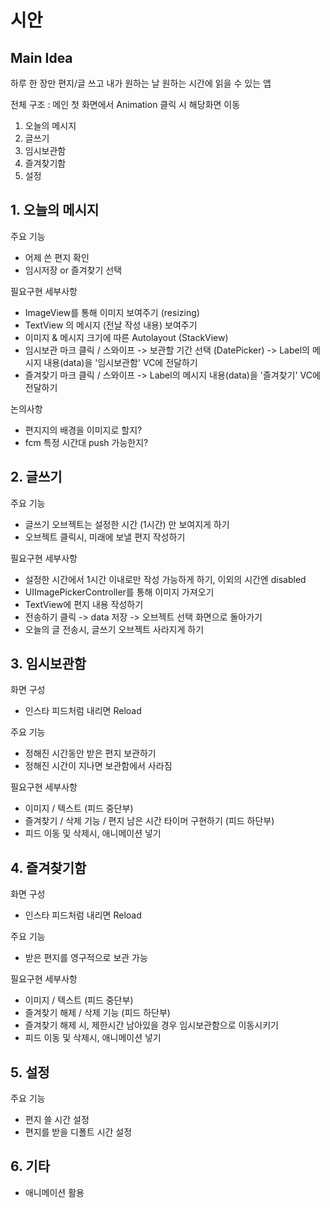 # 시안
## Main Idea
하루 한 장만 편지/글 쓰고 내가 원하는 날 원하는 시간에 읽을 수 있는 앱

전체 구조 : 메인 첫 화면에서 Animation 클릭 시 해당화면 이동
1. 오늘의 메시지
2. 글쓰기
3. 임시보관함
4. 즐겨찾기함
5. 설정

## 1. 오늘의 메시지
주요 기능
- 어제 쓴 편지 확인
- 임시저장 or 즐겨찾기 선택

필요구현 세부사항
- ImageView를 통해 이미지 보여주기 (resizing)
- TextView 의 메시지 (전날 작성 내용) 보여주기
- 이미지 & 메시지 크기에 따른 Autolayout (StackView)
- 임시보관 마크 클릭 / 스와이프 -> 보관할 기간 선택 (DatePicker) -> Label의 메시지 내용(data)을 '임시보관함' VC에 전달하기
- 즐겨찾기 마크 클릭 / 스와이프 -> Label의 메시지 내용(data)을 '즐겨찾기' VC에 전달하기

논의사항
 - 편지지의 배경을 이미지로 할지?
 - fcm 특정 시간대 push 가능한지?

## 2. 글쓰기
주요 기능
- 글쓰기 오브젝트는 설정한 시간 (1시간) 만 보여지게 하기
- 오브젝트 클릭시, 미래에 보낼 편지 작성하기

필요구현 세부사항
- 설정한 시간에서 1시간 이내로만 작성 가능하게 하기, 이외의 시간엔 disabled
- UIImagePickerController를 통해 이미지 가져오기
- TextView에 편지 내용 작성하기
- 전송하기 클릭 -> data 저장 -> 오브젝트 선택 화면으로 돌아가기
- 오늘의 글 전송시, 글쓰기 오브젝트 사라지게 하기

## 3. 임시보관함

화면 구성
- 인스타 피드처럼 내리면 Reload

주요 기능
- 정해진 시간동안 받은 편지 보관하기
- 정해진 시간이 지나면 보관함에서 사라짐

필요구현 세부사항 
- 이미지 / 텍스트 (피드 중단부)
- 즐겨찾기 / 삭제 기능 / 편지 남은 시간 타이머 구현하기 (피드 하단부)
- 피드 이동 및 삭제시, 애니메이션 넣기

## 4. 즐겨찾기함
화면 구성
- 인스타 피드처럼 내리면 Reload

주요 기능
- 받은 편지를 영구적으로 보관 가능

필요구현 세부사항
- 이미지 / 텍스트 (피드 중단부)
- 즐겨찾기 해제 / 삭제 기능  (피드 하단부)
- 즐겨찾기 해제 시, 제한시간 남아있을 경우 임시보관함으로 이동시키기
- 피드 이동 및 삭제시, 애니메이션 넣기

## 5. 설정
주요 기능
- 편지 쓸 시간 설정
- 편지를 받을 디폴트 시간 설정


## 6. 기타
- 애니메이션 활용
